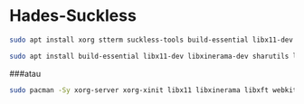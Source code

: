 # Hades-Suckless

```bash
sudo apt install xorg stterm suckless-tools build-essential libx11-dev libxinerama-dev libxft-dev git neovim vim libwebkit2gtk-4.0-dev
```

```bash
sudo apt install build-essential libx11-dev libxinerama-dev sharutils libgd-dev libxft-dev libharfbuzz-dev
```
###atau 

```bash
sudo pacman -Sy xorg-server xorg-xinit libx11 libxinerama libxft webkit2gtk xorg-xrandr
```
